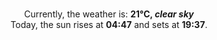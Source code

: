 <p  align="center"><br/>Currently, the weather is: <b> 21°C, <i>clear sky</i></b></br>Today, the sun rises at <b>04:47</b> and sets at <b>19:37</b>.</p>